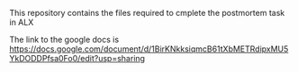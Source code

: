 This repository contains the files required to cmplete the postmortem task in ALX

The link to the google docs is https://docs.google.com/document/d/1BirKNkksiqmcB61tXbMETRdipxMU5YkDODDPfsa0Fo0/edit?usp=sharing

